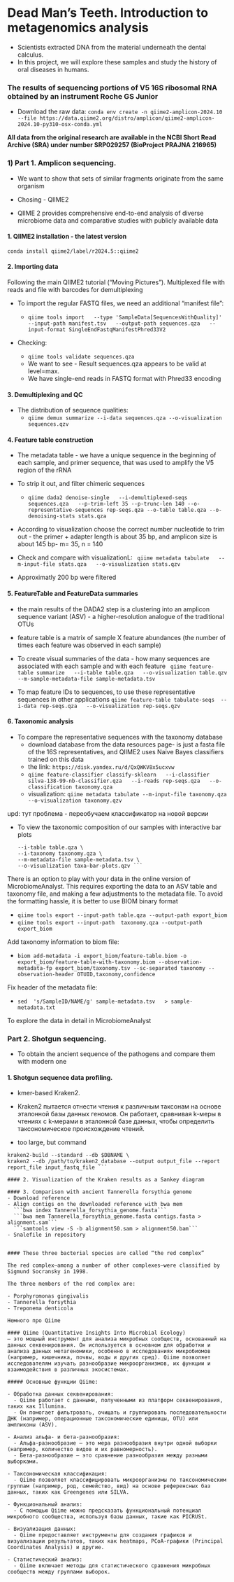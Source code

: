 # Dead Man’s Teeth. Introduction to metagenomics analysis

- Scientists extracted DNA from the material underneath the dental calculus.
- In this project, we will explore these samples and study the history of oral diseases in humans.

### The results of sequencing portions of V5 16S ribosomal RNA obtained by an instrument Roche GS Junior

- Download the raw data:
```conda env create -n qiime2-amplicon-2024.10 --file https://data.qiime2.org/distro/amplicon/qiime2-amplicon-2024.10-py310-osx-conda.yml```

**All data from the original research are available  in the NCBI Short Read Archive (SRA) under number SRP029257 (BioProject PRAJNA 216965)** 

### 1) Part 1. Amplicon sequencing.

- We want to show that sets of similar fragments originate from the same organism
- Chosing - QIIME2

- QIIME 2 provides comprehensive end-to-end analysis of diverse microbiome data and comparative studies with publicly available data

#### 1. QIIME2 installation - the latest version

```conda install qiime2/label/r2024.5::qiime2```

#### 2. Importing data

Following the main QIIME2 tutorial (“Moving Pictures”). Multiplexed file with reads and file with barcodes for demultiplexing
- To import the regular FASTQ files, we need an additional “manifest file”:
   -  ```qiime tools import   --type 'SampleData[SequencesWithQuality]'   --input-path manifest.tsv   --output-path sequences.qza   --input-format SingleEndFastqManifestPhred33V2```

- Checking:
  - ```qiime tools validate sequences.qza ```
  -  We want to see - Result sequences.qza appears to be valid at level=max.
  -  We have single-end reads in FASTQ format with Phred33 encoding

#### 3. Demultiplexing and QC

- The distribution of sequence qualities:
  - ```qiime demux summarize --i-data sequences.qza --o-visualization sequences.qzv```

#### 4. Feature table construction
- The metadata table - we have a unique sequence in the beginning of each sample, and primer sequence, that was used to amplify the V5 region of the rRNA
- To strip it out, and filter chimeric sequences
  - ```qiime dada2 denoise-single   --i-demultiplexed-seqs sequences.qza   --p-trim-left 35 --p-trunc-len 140 --o-representative-sequences rep-seqs.qza --o-table table.qza --o-denoising-stats stats.qza```

- According to visualization choose the correct number nucleotide to trim out -  the primer + adapter length is about 35 bp, and amplicon size is about 145 bp-  m= 35, n = 140
- Check and compare with visualizationL:
  ``` qiime metadata tabulate   --m-input-file stats.qza   --o-visualization stats.qzv```
- Approximatly 200 bp were filtered

#### 5. FeatureTable and FeatureData summaries

- the main results of the DADA2 step is a clustering into an amplicon sequence variant (ASV) -  a higher-resolution analogue of the traditional OTUs
- feature table is a matrix of sample X feature abundances (the number of times each feature was observed in each sample)

- To  create visual summaries of the data - how many sequences are associated with each sample and with each feature
  ``` qiime feature-table summarize   --i-table table.qza   --o-visualization table.qzv   --m-sample-metadata-file sample-metadata.tsv```

- To map feature IDs to sequences, to use these representative sequences in other applications
  ```qiime feature-table tabulate-seqs  --i-data rep-seqs.qza   --o-visualization rep-seqs.qzv```

#### 6. Taxonomic analysis

- To compare the representative sequences with the taxonomy database
  -  download database from the data resources page-  is just a fasta file of the 16S representatives, and QIIME2 uses Naive Bayes classifiers trained on this data
  -  the link: ```https://disk.yandex.ru/d/QxQWKV8x5ucxvw```
  -  ```qiime feature-classifier classify-sklearn   --i-classifier silva-138-99-nb-classifier.qza   --i-reads rep-seqs.qza   --o-classification taxonomy.qza```
  -  visualization: ```qiime metadata tabulate --m-input-file taxonomy.qza --o-visualization taxonomy.qzv```

upd: тут проблема - переобучаем классификатор на новой версии

- To view the taxonomic composition of our samples with interactive bar plots
  ``` qiime taxa barplot \
  --i-table table.qza \
  --i-taxonomy taxonomy.qza \
  --m-metadata-file sample-metadata.tsv \
  --o-visualization taxa-bar-plots.qzv ```

There is an option to play with your data in the online version of MicrobiomeAnalyst. This requires exporting the data to an ASV table and taxonomy file, and making a few adjustments to the metadata file. To avoid the formatting hassle, it is better to use BIOM binary format
-  ```qiime tools export --input-path table.qza --output-path export_biom```
-  ```qiime tools export --input-path  taxonomy.qza --output-path export_biom```

Add taxonomy information to biom file:
- ```biom add-metadata -i export_biom/feature-table.biom -o export_biom/feature-table-with-taxonomy.biom --observation-metadata-fp export_biom/taxonomy.tsv --sc-separated taxonomy --observation-header OTUID,taxonomy,confidence```

Fix header of the metadata file:
- ```sed  's/SampleID/NAME/g' sample-metadata.tsv   > sample-metadata.txt```

To explore the data in detail in MicrobiomeAnalyst

### Part 2. Shotgun sequencing.

- To obtain the ancient sequence of the pathogens and compare them with modern one

#### 1. Shotgun sequence data profiling.

- kmer-based Kraken2.
- Kraken2 пытается отнести чтения к различным таксонам на основе эталонной базы данных геномов. Он работает, сравнивая k-меры в чтениях с k-мерами в эталонной базе данных, чтобы определить таксономическое происхождение чтений.

- too large, but command
``` conda install kraken2 \
kraken2-build --standard --db $DBNAME \
kraken2 --db /path/to/kraken2_database --output output_file --report report_file input_fastq_file ```

#### 2. Visualization of the Kraken results as a Sankey diagram

#### 3. Comparison with ancient Tannerella forsythia genome
- Download reference 
- Align contigs on the downloaded reference with bwa mem
  ```bwa index Tannerella_forsythia_genome.fasta```
  ```bwa mem Tannerella_forsythia_genome.fasta contigs.fasta > alignment.sam```
  ```samtools view -S -b alignment50.sam > alignment50.bam```
- Snalefile in repository


#### These three bacterial species are called “the red complex”

The red complex—among a number of other complexes—were classified by Sigmund Socransky in 1998.

The three members of the red complex are:

- Porphyromonas gingivalis
- Tannerella forsythia
- Treponema denticola

Немного про Qiime

#### Qiime (Quantitative Insights Into Microbial Ecology)
— это мощный инструмент для анализа микробных сообществ, основанный на данных секвенирования. Он используется в основном для обработки и анализа данных метагеномики, особенно в исследованиях микробиомов (например, кишечника, почвы, воды и других сред). Qiime позволяет исследователям изучать разнообразие микроорганизмов, их функции и взаимодействия в различных экосистемах.

##### Основные функции Qiime:

- Обработка данных секвенирования:
  - Qiime работает с данными, полученными из платформ секвенирования, таких как Illumina.
  - Он помогает фильтровать, очищать и группировать последовательности ДНК (например, операционные таксономические единицы, OTU) или ампликоны (ASV).

- Анализ альфа- и бета-разнообразия:
  - Альфа-разнообразие — это мера разнообразия внутри одной выборки (например, количество видов и их равномерность).
  - Бета-разнообразие — это сравнение разнообразия между разными выборками.

- Таксономическая классификация:
  - Qiime позволяет классифицировать микроорганизмы по таксономическим группам (например, род, семейство, вид) на основе референсных баз данных, таких как Greengenes или SILVA.
  
- Функциональный анализ:
  - С помощью Qiime можно предсказать функциональный потенциал микробного сообщества, используя базы данных, такие как PICRUSt.

- Визуализация данных:
  - Qiime предоставляет инструменты для создания графиков и визуализации результатов, таких как heatmaps, PCoA-графики (Principal Coordinates Analysis) и другие.

- Статистический анализ:
  - Qiime включает методы для статистического сравнения микробных сообществ между группами выборок.


